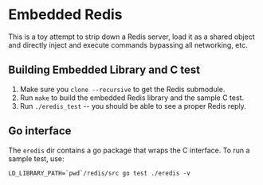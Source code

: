 # Embedded Redis

This is a toy attempt to strip down a Redis server, load it as a shared object
and directly inject and execute commands bypassing all networking, etc.

## Building Embedded Library and C test

1. Make sure you `clone --recursive` to get the Redis submodule.
2. Run `make` to build the embedded Redis library and the sample C test.
3. Run `./eredis_test` -- you should be able to see a proper Redis reply.

## Go interface

The `eredis` dir contains a go package that wraps the C interface. To run a sample
test, use:

```
LD_LIBRARY_PATH=`pwd`/redis/src go test ./eredis -v
```

